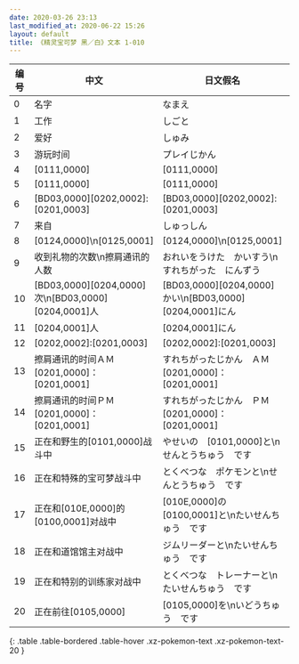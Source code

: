 ```yaml
---
date: 2020-03-26 23:13
last_modified_at: 2020-06-22 15:26
layout: default
title: 《精灵宝可梦 黑／白》文本 1-010
---
```

| 编号 | 中文 | 日文假名 | 日文汉字 |
| ---- | ---- | ---- | --- |
| 0 | 名字 | なまえ | 名前 |
| 1 | 工作 | しごと | 仕事 |
| 2 | 爱好 | しゅみ | 趣味 |
| 3 | 游玩时间 | プレイじかん | プレイ時間 |
| 4 | [0111,0000] | [0111,0000] | [0111,0000] |
| 5 | [0111,0000] | [0111,0000] | [0111,0000] |
| 6 | [BD03,0000][0202,0002]:[0201,0003] | [BD03,0000][0202,0002]:[0201,0003] | [BD03,0000][0202,0002]:[0201,0003] |
| 7 | 来自 | しゅっしん | 出身 |
| 8 | [0124,0000]\n[0125,0001] | [0124,0000]\n[0125,0001] | [0124,0000]\n[0125,0001] |
| 9 | 收到礼物的次数\n擦肩通讯的人数 | おれいをうけた　かいすう\nすれちがった　にんずう | お礼を受けた　回数\nすれ違った　人数 |
| 10 | [BD03,0000][0204,0000]次\n[BD03,0000][0204,0001]人 | [BD03,0000][0204,0000]かい\n[BD03,0000][0204,0001]にん | [BD03,0000][0204,0000]回\n[BD03,0000][0204,0001]人 |
| 11 | [0204,0001]人 | [0204,0001]にん | [0204,0001]人 |
| 12 | [0202,0002]:[0201,0003] | [0202,0002]:[0201,0003] | [0202,0002]:[0201,0003] |
| 13 | 擦肩通讯的时间ＡＭ[0201,0000]：[0201,0001] | すれちがったじかん　ＡＭ[0201,0000]：[0201,0001] | すれ違った時間　ＡＭ[0201,0000]：[0201,0001] |
| 14 | 擦肩通讯的时间ＰＭ[0201,0000]：[0201,0001] | すれちがったじかん　ＰＭ[0201,0000]：[0201,0001] | すれ違った時間　ＰＭ[0201,0000]：[0201,0001] |
| 15 | 正在和野生的[0101,0000]战斗中 | やせいの　[0101,0000]と\nせんとうちゅう　です | 野生の　[0101,0000]と\n戦闘中です |
| 16 | 正在和特殊的宝可梦战斗中 | とくべつな　ポケモンと\nせんとうちゅう　です | 特別な　ポケモンと\n戦闘中です |
| 17 | 正在和[010E,0000]的[0100,0001]对战中 | [010E,0000]の　[0100,0001]と\nたいせんちゅう　です | [010E,0000]の　[0100,0001]と\n対戦中です |
| 18 | 正在和道馆馆主对战中 | ジムリーダーと\nたいせんちゅう　です | ジムリーダーと\n対戦中です |
| 19 | 正在和特别的训练家对战中 | とくべつな　トレーナーと\nたいせんちゅう　です | 特別な　トレーナーと\n対戦中です |
| 20 | 正在前往[0105,0000] | [0105,0000]を\nいどうちゅう　です | [0105,0000]を\n移動中です |
{: .table .table-bordered .table-hover .xz-pokemon-text .xz-pokemon-text-20 }